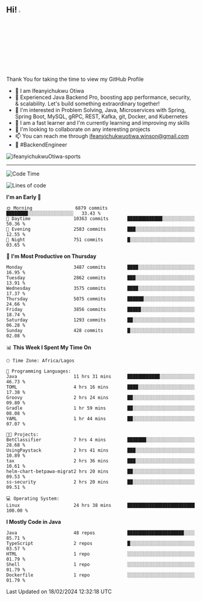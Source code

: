 <!-- BLOG-POST-LIST:START --><!-- BLOG-POST-LIST:END -->

## Hi! <img src="https://media.giphy.com/media/hvRJCLFzcasrR4ia7z/giphy.gif" width="4%"> 

Thank You for taking the time to view my GitHub Profile

- 👋 I am Ifeanyichukwu Otiwa
- 🚀 Experienced Java Backend Pro, boosting app performance, security, & scalability. Let's build something extraordinary together!
- 👀 I'm interested in Problem Solving, Java, Microservices with Spring, Spring Boot, MySQL, gRPC, REST, Kafka, git, Docker, and Kubernetes
- 🌱 I am a fast learner and I'm currently learning and improving my skills
- 💞️ I'm looking to collaborate on any interesting projects
- 📫 You can reach me through ifeanyichukwuotiwa.winson@gmail.com
- 🚀 #BackendEngineer

<p align="left" marginTop="10px"> <img src="https://komarev.com/ghpvc/?username=ifeanyichukwuOtiwa-sports&label=Profile%20views&color=0e75b6&style=for-the-badge" alt="ifeanyichukwuOtiwa-sports" /> </p>

***

<!--START_SECTION:waka-->
![Code Time](http://img.shields.io/badge/Code%20Time-2%2C254%20hrs%2027%20mins-blue)

![Lines of code](https://img.shields.io/badge/From%20Hello%20World%20I%27ve%20Written-5.6%20million%20lines%20of%20code-blue)

**I'm an Early 🐤** 

```text
🌞 Morning                6879 commits        ████████░░░░░░░░░░░░░░░░░   33.43 % 
🌆 Daytime                10363 commits       █████████████░░░░░░░░░░░░   50.36 % 
🌃 Evening                2583 commits        ███░░░░░░░░░░░░░░░░░░░░░░   12.55 % 
🌙 Night                  751 commits         █░░░░░░░░░░░░░░░░░░░░░░░░   03.65 % 
```
📅 **I'm Most Productive on Thursday** 

```text
Monday                   3487 commits        ████░░░░░░░░░░░░░░░░░░░░░   16.95 % 
Tuesday                  2862 commits        ███░░░░░░░░░░░░░░░░░░░░░░   13.91 % 
Wednesday                3575 commits        ████░░░░░░░░░░░░░░░░░░░░░   17.37 % 
Thursday                 5075 commits        ██████░░░░░░░░░░░░░░░░░░░   24.66 % 
Friday                   3856 commits        █████░░░░░░░░░░░░░░░░░░░░   18.74 % 
Saturday                 1293 commits        ██░░░░░░░░░░░░░░░░░░░░░░░   06.28 % 
Sunday                   428 commits         █░░░░░░░░░░░░░░░░░░░░░░░░   02.08 % 
```


📊 **This Week I Spent My Time On** 

```text
🕑︎ Time Zone: Africa/Lagos

💬 Programming Languages: 
Java                     11 hrs 31 mins      ████████████░░░░░░░░░░░░░   46.73 % 
TOML                     4 hrs 16 mins       ████░░░░░░░░░░░░░░░░░░░░░   17.38 % 
Groovy                   2 hrs 24 mins       ██░░░░░░░░░░░░░░░░░░░░░░░   09.80 % 
Gradle                   1 hr 59 mins        ██░░░░░░░░░░░░░░░░░░░░░░░   08.08 % 
YAML                     1 hr 44 mins        ██░░░░░░░░░░░░░░░░░░░░░░░   07.07 % 

🐱‍💻 Projects: 
BetClassifier            7 hrs 4 mins        ███████░░░░░░░░░░░░░░░░░░   28.68 % 
UsingPaystack            2 hrs 41 mins       ███░░░░░░░░░░░░░░░░░░░░░░   10.89 % 
tax                      2 hrs 36 mins       ███░░░░░░░░░░░░░░░░░░░░░░   10.61 % 
helm-chart-betpawa-migrat2 hrs 20 mins       ██░░░░░░░░░░░░░░░░░░░░░░░   09.53 % 
ss-security              2 hrs 20 mins       ██░░░░░░░░░░░░░░░░░░░░░░░   09.51 % 

💻 Operating System: 
Linux                    24 hrs 38 mins      █████████████████████████   100.00 % 
```

**I Mostly Code in Java** 

```text
Java                     48 repos            █████████████████████░░░░   85.71 % 
TypeScript               2 repos             █░░░░░░░░░░░░░░░░░░░░░░░░   03.57 % 
HTML                     1 repo              ░░░░░░░░░░░░░░░░░░░░░░░░░   01.79 % 
Shell                    1 repo              ░░░░░░░░░░░░░░░░░░░░░░░░░   01.79 % 
Dockerfile               1 repo              ░░░░░░░░░░░░░░░░░░░░░░░░░   01.79 % 
```




 Last Updated on 18/02/2024 12:32:18 UTC
<!--END_SECTION:waka-->

<!--
<p align="center">
![trophy](https://github-profile-trophy.vercel.app/?username=ifeanyichukwuOtiwa-sports&theme=onedark) (https://github.com/ryo-ma/github-profile-trophy)
</p>
-->

<!---
ifeanyi-otiwa/ifeanyi-otiwa is a ✨ special ✨ repository because its `README.md` (this file) appears on your GitHub profile.
You can click the Preview link to take a look at your changes.
--->
